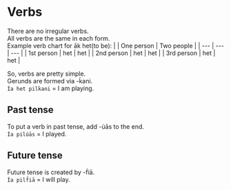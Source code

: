 # Verbs
There are no irregular verbs.  
All verbs are the same in each form.  
Example verb chart for āk het(to be):
| | One person | Two people |
| --- | --- | --- |
| 1st person | het | het |
| 2nd person | het | het |
| 3rd person | het | het |

So, verbs are pretty simple.  
Gerunds are formed via -ḱani.  
`Ía het pilḱani` = I am playing.
## Past tense
To put a verb in past tense, add -úās to the end.  
`Ía pilúās` = I played.
## Future tense
Future tense is created by -f́iā.  
`Ía pilf́iā` = I will play.
